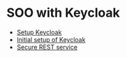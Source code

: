 # SOO with Keycloak

* [Setup Keycloak](Setup_Keycloak.md)
* [Initial setup of Keycloak](Initial_setup_of_Keycloak.md)
* [Secure REST service](Secure_REST_service.md)